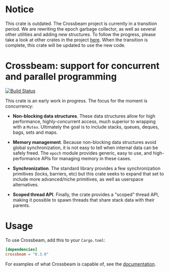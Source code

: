 # Notice

This crate is outdated. The Crossbeam project is currently in a transition
period. We are rewriting the epoch garbage collector, as well as several
other utilities and adding new structures. To follow the progress, please
take a look at other crates in the project [here](https://github.com/crossbeam-rs).
When the transition is complete, this crate will be updated to use the new code.

# Crossbeam: support for concurrent and parallel programming

[![Build Status](https://travis-ci.org/crossbeam-rs/crossbeam.svg?branch=master)](https://travis-ci.org/crossbeam-rs/crossbeam)


This crate is an early work in progress. The focus for the moment is
concurrency:

- **Non-blocking data structures**. These data structures allow for high
performance, highly-concurrent access, much superior to wrapping with a
`Mutex`. Ultimately the goal is to include stacks, queues, deques, bags, sets
and maps.

- **Memory management**. Because non-blocking data structures avoid global
synchronization, it is not easy to tell when internal data can be safely
freed. The `epoch` module provides generic, easy to use, and high-performance APIs
for managing memory in these cases.

- **Synchronization**. The standard library provides a few synchronization
primitives (locks, barriers, etc) but this crate seeks to expand that set to
include more advanced/niche primitives, as well as userspace alternatives.

- **Scoped thread API**. Finally, the crate provides a "scoped" thread API,
making it possible to spawn threads that share stack data with their parents.

# Usage

To use Crossbeam, add this to your `Cargo.toml`:

```toml
[dependencies]
crossbeam = "0.3.0"
```

For examples of what Crossbeam is capable of, see the
[documentation][docs].

[docs]: https://docs.rs/crossbeam/
